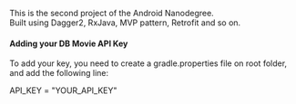 This is the second project of the Android Nanodegree.\
Built using Dagger2, RxJava, MVP pattern, Retrofit and so on.

#### Adding your DB Movie API Key
 
To add your key, you need to create a gradle.properties file on root folder, and 
add the following line:

API_KEY = "YOUR_API_KEY"  
  
